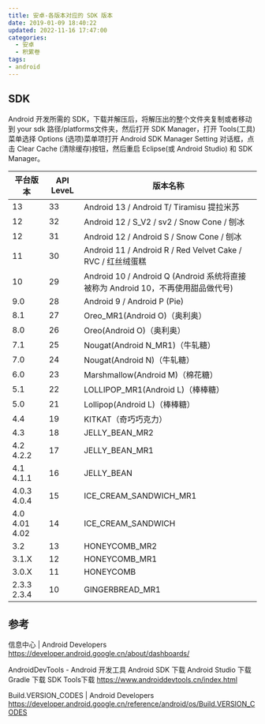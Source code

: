 ```yaml
---
title: 安卓-各版本对应的 SDK 版本
date: 2019-01-09 18:40:22
updated: 2022-11-16 17:47:00
categories:
  - 安卓
  - 积累卷
tags:
- android
---
```


## SDK

Android 开发所需的 SDK，下载并解压后，将解压出的整个文件夹复制或者移动到 your sdk 路径/platforms文件夹，然后打开 SDK Manager，打开 Tools(工具)菜单选择 Options (选项)菜单项打开 Android SDK Manager Setting 对话框，点击 Clear Cache (清除缓存)按钮，然后重启 Eclipse(或 Android Studio) 和 SDK Manager。

平台版本 | API LeveL | 版本名称
-----| ----- | -----
13 | 33  | Android 13 / Android T/ Tiramisu 提拉米苏
12 | 32  | Android 12 / S_V2 / sv2 / Snow Cone / 刨冰
12 | 31  | Android 12 / Android S / Snow Cone / 刨冰
11 | 30  | Android 11 / Android R / Red Velvet Cake / RVC / 红丝绒蛋糕
10 | 29  | Android 10 / Android Q (Android 系统将直接被称为 Android 10，不再使用甜品做代号)
9.0 | 28  | Android 9 / Android P (Pie)
8.1 | 27  | Oreo_MR1(Android O)（奥利奥）
8.0 | 26  | Oreo(Android O)（奥利奥）
7.1 | 25  | Nougat(Android N_MR1)（牛轧糖）
7.0 | 24 | Nougat(Android N)（牛轧糖）
6.0 | 23 | Marshmallow(Android M)（棉花糖）
5.1 | 22  | LOLLIPOP_MR1(Android L)（棒棒糖）
5.0 | 21 | Lollipop(Android L)（棒棒糖）
4.4 | 19 | KITKAT（奇巧巧克力）
4.3 | 18  | JELLY_BEAN_MR2
4.2 4.2.2 | 17  | JELLY_BEAN_MR1
4.1 4.1.1 | 16  | JELLY_BEAN
4.0.3 4.0.4 | 15 | ICE_CREAM_SANDWICH_MR1
4.0 4.01 4.02 | 14 | ICE_CREAM_SANDWICH
3.2 | 13 | HONEYCOMB_MR2
3.1.X | 12  | HONEYCOMB_MR1
3.0.X | 11  | HONEYCOMB
2.3.3 2.3.4 | 10 | GINGERBREAD_MR1

## 参考

信息中心 | Android Developers
<https://developer.android.google.cn/about/dashboards/>

AndroidDevTools - Android 开发工具 Android SDK 下载 Android Studio 下载 Gradle 下载 SDK Tools下载 <https://www.androiddevtools.cn/index.html>

Build.VERSION_CODES | Android Developers
<https://developer.android.google.cn/reference/android/os/Build.VERSION_CODES>
